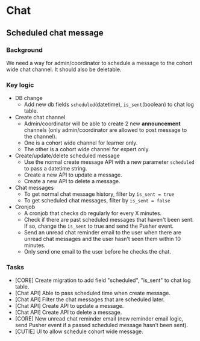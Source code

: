 # Chat

## Scheduled chat message

### Background

We need a way for admin/coordinator to schedule a message to the cohort wide chat channel. It should also be deletable.

### Key logic

* DB change
  * Add new db fields `scheduled`(datetime), `is_sent`(boolean) to chat log table.
* Create chat channel
  * Admin/coordinator will be able to create 2 new **announcement** channels (only admin/coordinator are allowed to post message to the channel).
  * One is a cohort wide channel for learner only.
  * The other is a cohort wide channel for expert only.
* Create/update/delete scheduled message
  * Use the normal create message API with a new parameter `scheduled` to pass a datetime string.
  * Create a new API to update a message.
  * Create a new API to delete a message.
* Chat messages
  * To get normal chat message history, filter by `is_sent = true`
  * To get scheduled chat messages, filter by `is_sent = false`
* Cronjob
  * A cronjob that checks db regularly for every X minutes.
  * Check if there are past scheduled messages that haven't been sent. If so, change the `is_sent` to true and send the Pusher event.
  * Send an unread chat reminder email to the user when there are unread chat messages and the user hasn’t seen them within 10 minutes.
  * Only send one email to the user before he checks the chat.

### Tasks

* [CORE] Create migration to add field "scheduled", "is_sent" to chat log table.
* [Chat API] Able to pass scheduled time when create message.
* [Chat API] Filter the chat messages that are scheduled later.
* [Chat API] Create API to update a message.
* [Chat API] Create API to delete a message.
* [CORE] New unread chat reminder email (new reminder email logic, send Pusher event if a passed scheduled message hasn’t been sent).
* [CUTIE] UI to allow schedule cohort wide message.
